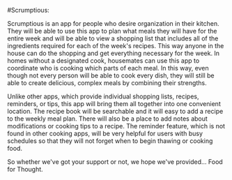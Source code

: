 #Scrumptious:

Scrumptious is an app for people who desire organization in their kitchen.  They will be able to use this app to plan what meals they will have for the entire week and will be able to view a shopping list that includes all of the ingredients required for each of the week's recipes. This way anyone in the house can do the shopping and get everything necessary for the week. In homes without a designated cook, housemates can use this app to coordinate who is cooking which parts of each meal. In this way, even though not every person will be able to cook every dish, they will still be able to create delicious, complex meals by combining their strengths.

Unlike other apps, which provide individual shopping lists, recipes, reminders, or tips, this app will bring them all together into one convenient location.  The recipe book will be searchable and it will easy to add a recipe to the weekly meal plan.  There will also be a place to add notes about modifications or cooking tips to a recipe. The reminder feature, which is not found in other cooking apps, will be very helpful for users with busy schedules so that they will not forget when to begin thawing or cooking food.

So whether we've got your support or not, we hope we've provided... Food for Thought.
